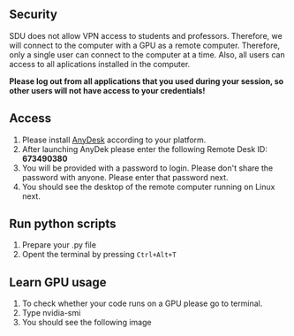 ## Security 
SDU does not allow VPN access to students and professors. Therefore, we will connect to the computer with a GPU as a remote computer. 
Therefore, only a single user can connect to the computer at a time. Also, all users can access to all aplications installed in the computer. 

**Please log out from all applications that you used during your session, so other users will not have access to your credentials!**

## Access
1. Please install [AnyDesk](https://anydesk.com/en) according to your platform. 
2. After launching AnyDek please enter the following Remote Desk ID: **673490380**
3. You will be provided with a password to login. Please don't share the password with anyone. Please enter that password next. 
4. You should see the desktop of the remote computer running on Linux next. 


## Run python scripts 
1. Prepare your .py file 
2. Opent the terminal by pressing ```Ctrl+Alt+T```


## Learn GPU usage 
1. To check whether your code runs on a GPU please go to terminal. 
2. Type nvidia-smi
3. You should see the following image 


